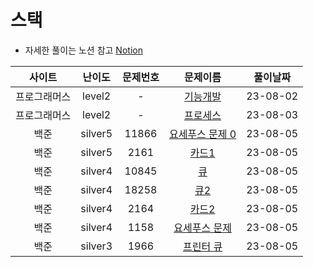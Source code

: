 # 스택

- 자세한 풀이는 노션 참고
[Notion](https://xxjo053.notion.site/xxjo053/de21b1d40087438b9126682f6bc5f8ba)

| 사이트 | 난이도  | 문제번호 | 문제이름 | 풀이날짜 |
|:--:| :-----: | :---: | :---------: | :---: |
| 프로그래머스 | level2 | - | <a href="https://school.programmers.co.kr/learn/courses/30/lessons/42586" target="_blank">기능개발</a> | 23-08-02 |
| 프로그래머스 | level2 | - | <a href="https://school.programmers.co.kr/learn/courses/30/lessons/42587" target="_blank">프로세스</a> | 23-08-03 |
| 백준 | silver5 | 11866 | <a href="https://www.acmicpc.net/problem/11866" target="_blank">요세푸스 문제 0</a> | 23-08-05 |
| 백준 | silver5 | 2161 | <a href="https://www.acmicpc.net/problem/2161" target="_blank">카드1</a> | 23-08-05 |
| 백준 | silver4 | 10845 | <a href="https://www.acmicpc.net/problem/10845" target="_blank">큐</a> | 23-08-05 |
| 백준 | silver4 | 18258 | <a href="https://www.acmicpc.net/problem/18258" target="_blank">큐2</a> | 23-08-05 |
| 백준 | silver4 | 2164 | <a href="https://www.acmicpc.net/problem/2164" target="_blank">카드2</a> | 23-08-05 |
| 백준 | silver4 | 1158 | <a href="https://www.acmicpc.net/problem/1158" target="_blank">요세푸스 문제</a> | 23-08-05 |
| 백준 | silver3 | 1966 | <a href="https://www.acmicpc.net/problem/1966" target="_blank">프린터 큐</a> | 23-08-05 |
